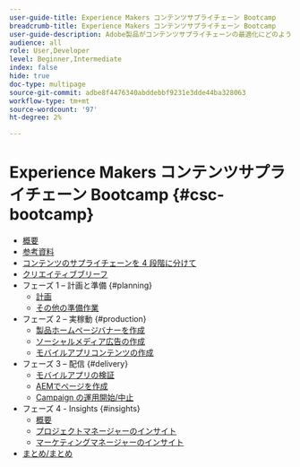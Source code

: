 ```yaml
---
user-guide-title: Experience Makers コンテンツサプライチェーン Bootcamp
breadcrumb-title: Experience Makers コンテンツサプライチェーン Bootcamp
user-guide-description: Adobe製品がコンテンツサプライチェーンの最適化にどのように役立つかを示す実践チュートリアル。
audience: all
role: User,Developer
level: Beginner,Intermediate
index: false
hide: true
doc-type: multipage
source-git-commit: adbe8f4476340abddebbf9231e3dde44ba328063
workflow-type: tm+mt
source-wordcount: '97'
ht-degree: 2%

---
```



# Experience Makers コンテンツサプライチェーン Bootcamp {#csc-bootcamp}

+ [概要](/help/csc-bootcamp/overview.md)
+ [参考資料](/help/csc-bootcamp/reference-material.md)
+ [コンテンツのサプライチェーンを 4 段階に分けて](/help/csc-bootcamp/csc-in-4-phases.md)
+ [クリエイティブブリーフ](/help/csc-bootcamp/creative-brief.md)
+ フェーズ 1 – 計画と準備 {#planning}
   + [計画](/help/csc-bootcamp/phases/planning/planning.md)
   + [その他の準備作業](/help/csc-bootcamp/phases/planning/prework.md)
+ フェーズ 2 – 実稼動 {#production}
   + [製品ホームページバナーを作成](/help/csc-bootcamp/phases/production/banner.md)
   + [ソーシャルメディア広告の作成](/help/csc-bootcamp/phases/production/social.md)
   + [モバイルアプリコンテンツの作成](/help/csc-bootcamp/phases/production/app.md)
+ フェーズ 3 – 配信 {#delivery}
   + [モバイルアプリの検証](/help/csc-bootcamp/phases/delivery/app.md)
   + [AEMでページを作成](/help/csc-bootcamp/phases/delivery/page-in-aem.md)
   + [Campaign の運用開始/中止](/help/csc-bootcamp/phases/delivery/go-nogo.md)
+ フェーズ 4 - Insights {#insights}
   + [概要](/help/csc-bootcamp/phases/insights/overview.md)
   + [プロジェクトマネージャーのインサイト](/help/csc-bootcamp/phases/insights/project-manager.md)
   + [マーケティングマネージャーのインサイト](/help/csc-bootcamp/phases/insights/marketing-manager.md)
+ [まとめ/まとめ](/help/csc-bootcamp/conclusion.md)
